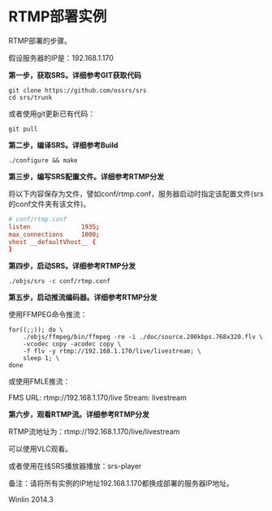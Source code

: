 RTMP部署实例
===
RTMP部署的步骤。

假设服务器的IP是：192.168.1.170

**第一步，获取SRS。详细参考GIT获取代码**
```shell
git clone https://github.com/ossrs/srs
cd srs/trunk
```
或者使用git更新已有代码：

`git pull`

**第二步，编译SRS。详细参考Build**

`./configure && make`

**第三步，编写SRS配置文件。详细参考RTMP分发**

将以下内容保存为文件，譬如conf/rtmp.conf，服务器启动时指定该配置文件(srs的conf文件夹有该文件)。
```conf
# conf/rtmp.conf
listen              1935;
max_connections     1000;
vhost __defaultVhost__ {
}
```

**第四步，启动SRS。详细参考RTMP分发**

`./objs/srs -c conf/rtmp.conf`

**第五步，启动推流编码器。详细参考RTMP分发**

使用FFMPEG命令推流：
```shell
for((;;)); do \
    ./objs/ffmpeg/bin/ffmpeg -re -i ./doc/source.200kbps.768x320.flv \
    -vcodec copy -acodec copy \
    -f flv -y rtmp://192.168.1.170/live/livestream; \
    sleep 1; \
done
```
或使用FMLE推流：

FMS URL: rtmp://192.168.1.170/live
Stream: livestream

**第六步，观看RTMP流。详细参考RTMP分发**

RTMP流地址为：rtmp://192.168.1.170/live/livestream

可以使用VLC观看。

或者使用在线SRS播放器播放：srs-player

备注：请将所有实例的IP地址192.168.1.170都换成部署的服务器IP地址。

Winlin 2014.3